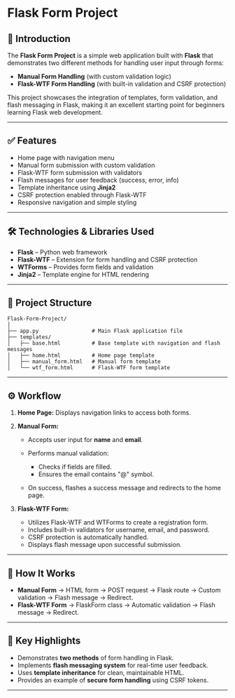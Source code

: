 # **Flask Form Project**

## **📌 Introduction**

The **Flask Form Project** is a simple web application built with **Flask** that demonstrates two different methods for handling user input through forms:

* **Manual Form Handling** (with custom validation logic)
* **Flask-WTF Form Handling** (with built-in validation and CSRF protection)

This project showcases the integration of templates, form validation, and flash messaging in Flask, making it an excellent starting point for beginners learning Flask web development.

---

## **✅ Features**

* Home page with navigation menu
* Manual form submission with custom validation
* Flask-WTF form submission with validators
* Flash messages for user feedback (success, error, info)
* Template inheritance using **Jinja2**
* CSRF protection enabled through Flask-WTF
* Responsive navigation and simple styling

---

## **🛠 Technologies & Libraries Used**

* **Flask** – Python web framework
* **Flask-WTF** – Extension for form handling and CSRF protection
* **WTForms** – Provides form fields and validation
* **Jinja2** – Template engine for HTML rendering

---

## **📂 Project Structure**

```
Flask-Form-Project/
│
├── app.py                 # Main Flask application file
├── templates/
│   ├── base.html          # Base template with navigation and flash messages
│   ├── home.html          # Home page template
│   ├── manual_form.html   # Manual form template
│   └── wtf_form.html      # Flask-WTF form template

```

---

## **⚙️ Workflow**

1. **Home Page:**
   Displays navigation links to access both forms.

2. **Manual Form:**

   * Accepts user input for **name** and **email**.
   * Performs manual validation:

     * Checks if fields are filled.
     * Ensures the email contains "@" symbol.
   * On success, flashes a success message and redirects to the home page.

3. **Flask-WTF Form:**

   * Utilizes Flask-WTF and WTForms to create a registration form.
   * Includes built-in validators for username, email, and password.
   * CSRF protection is automatically handled.
   * Displays flash message upon successful submission.

---

## **🚀 How It Works**

* **Manual Form** → HTML form → POST request → Flask route → Custom validation → Flash message → Redirect.
* **Flask-WTF Form** → FlaskForm class → Automatic validation → Flash message → Redirect.

---

## **📌 Key Highlights**

* Demonstrates **two methods** of form handling in Flask.
* Implements **flash messaging system** for real-time user feedback.
* Uses **template inheritance** for clean, maintainable HTML.
* Provides an example of **secure form handling** using CSRF tokens.

---
